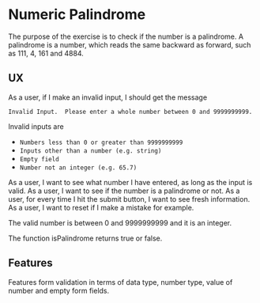 # Numeric Palindrome

The purpose of the exercise is to check if the number is a palindrome.  A palindrome
is a number, which reads the same backward as forward, such as 111, 4, 161 and 4884.

## UX

As a user, if I make an invalid input, I should get the message

`Invalid Input.  Please enter a whole number between 0 and 9999999999.`

Invalid inputs are
* `Numbers less than 0 or greater than 9999999999`
* `Inputs other than a number (e.g. string)`
* `Empty field`
* `Number not an integer (e.g. 65.7)`

As a user, I want to see what number I have entered, as long as the input is valid.
As a user, I want to see if the number is a palindrome or not.
As a user, for every time I hit the submit button, I want to see fresh information.
As a user, I want to reset if I make a mistake for example.

The valid number is between 0 and 9999999999 and it is an integer.

The function isPalindrome returns true or false.

## Features

Features form validation in terms of data type, number type, value of number and empty form fields.
